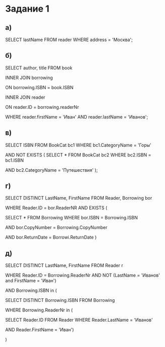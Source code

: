 # Задание 1

## а)

SELECT lastName FROM reader WHERE address = 'Москва';

## б)

SELECT author, title FROM book 

INNER JOIN borrowing

ON borrowing.ISBN = book.ISBN

INNER JOIN reader 

ON reader.ID = borrowing.readerNr 

WHERE reader.firstName = 'Иван' AND reader.lastName = 'Иванов';

## в)

SELECT ISBN FROM BookCat bc1 WHERE bc1.CategoryName = 'Горы'

AND NOT EXISTS ( SELECT * FROM BookCat bc2 WHERE bc2.ISBN = bc1.ISBN 

AND bc2.CategoryName = 'Путешествия' );

## г)

SELECT DISTINCT LastName, FirstName FROM Reader, Borrowing bor

WHERE Reader.ID = bor.ReaderNR AND EXISTS (

SELECT * FROM Borrowing WHERE bor.ISBN = Borrowing.ISBN 
  
AND bor.CopyNumber = Borrowing.CopyNumber
  
AND bor.ReturnDate = Borrowi.ReturnDate )

## д)

SELECT DISTINCT LastName, FirstName FROM Reader r

WHERE Reader.ID = Borrowing.ReaderNr AND NOT (LastName = 'Иванов' and FirstName = 'Иван')

AND Borrowing.ISBN in (
  
SELECT DISTINCT Borrowing.ISBN FROM Borrowing
  
WHERE Borrowing.ReaderNr in (
  
SELECT Reader.ID FROM Reader WHERE Reader.LastName = 'Иванов'
    
AND Reader.FirstName = 'Иван')
    
)



